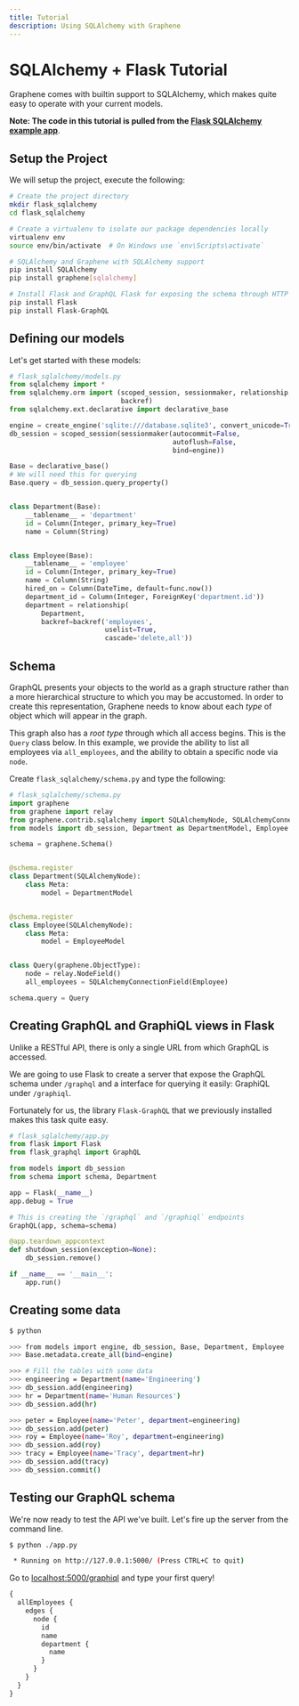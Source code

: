 ```yaml
---
title: Tutorial
description: Using SQLAlchemy with Graphene
---
```


# SQLAlchemy + Flask Tutorial

Graphene comes with builtin support to SQLAlchemy, which makes quite easy to operate with your current models.

**Note: The code in this tutorial is pulled from the
[Flask SQLAlchemy example app](https://github.com/graphql-python/graphene/tree/master/examples/flask_sqlalchemy)**.


## Setup the Project

We will setup the project, execute the following:

```bash
# Create the project directory
mkdir flask_sqlalchemy
cd flask_sqlalchemy

# Create a virtualenv to isolate our package dependencies locally
virtualenv env
source env/bin/activate  # On Windows use `env\Scripts\activate`

# SQLAlchemy and Graphene with SQLAlchemy support
pip install SQLAlchemy
pip install graphene[sqlalchemy]

# Install Flask and GraphQL Flask for exposing the schema through HTTP
pip install Flask
pip install Flask-GraphQL
```

## Defining our models

Let's get started with these models:

```python
# flask_sqlalchemy/models.py
from sqlalchemy import *
from sqlalchemy.orm import (scoped_session, sessionmaker, relationship,
                            backref)
from sqlalchemy.ext.declarative import declarative_base

engine = create_engine('sqlite:///database.sqlite3', convert_unicode=True)
db_session = scoped_session(sessionmaker(autocommit=False,
                                         autoflush=False,
                                         bind=engine))

Base = declarative_base()
# We will need this for querying
Base.query = db_session.query_property()


class Department(Base):
    __tablename__ = 'department'
    id = Column(Integer, primary_key=True)
    name = Column(String)


class Employee(Base):
    __tablename__ = 'employee'
    id = Column(Integer, primary_key=True)
    name = Column(String)
    hired_on = Column(DateTime, default=func.now())
    department_id = Column(Integer, ForeignKey('department.id'))
    department = relationship(
        Department,
        backref=backref('employees',
                        uselist=True,
                        cascade='delete,all'))
```

## Schema

GraphQL presents your objects to the world as a graph structure rather than a more
hierarchical structure to which you may be accustomed. In order to create this
representation, Graphene needs to know about each *type* of object which will appear in
the graph.

This graph also has a *root type* through which all access begins. This is the `Query` class below.
In this example, we provide the ability to list all employees via `all_employees`, and the
ability to obtain a specific node via `node`.

Create `flask_sqlalchemy/schema.py` and type the following:

```python
# flask_sqlalchemy/schema.py
import graphene
from graphene import relay
from graphene.contrib.sqlalchemy import SQLAlchemyNode, SQLAlchemyConnectionField
from models import db_session, Department as DepartmentModel, Employee as EmployeeModel

schema = graphene.Schema()


@schema.register
class Department(SQLAlchemyNode):
    class Meta:
        model = DepartmentModel


@schema.register
class Employee(SQLAlchemyNode):
    class Meta:
        model = EmployeeModel


class Query(graphene.ObjectType):
    node = relay.NodeField()
    all_employees = SQLAlchemyConnectionField(Employee)

schema.query = Query
```

## Creating GraphQL and GraphiQL views in Flask

Unlike a RESTful API, there is only a single URL from which GraphQL is accessed.

We are going to use Flask to create a server that expose the GraphQL schema under `/graphql` and a interface for querying it easily: GraphiQL under `/graphiql`.

Fortunately for us, the library `Flask-GraphQL` that we previously installed makes this task quite easy.

```python
# flask_sqlalchemy/app.py
from flask import Flask
from flask_graphql import GraphQL

from models import db_session
from schema import schema, Department

app = Flask(__name__)
app.debug = True

# This is creating the `/graphql` and `/graphiql` endpoints
GraphQL(app, schema=schema)

@app.teardown_appcontext
def shutdown_session(exception=None):
    db_session.remove()

if __name__ == '__main__':
    app.run()
```


## Creating some data

```bash
$ python

>>> from models import engine, db_session, Base, Department, Employee
>>> Base.metadata.create_all(bind=engine)

>>> # Fill the tables with some data
>>> engineering = Department(name='Engineering')
>>> db_session.add(engineering)
>>> hr = Department(name='Human Resources')
>>> db_session.add(hr)

>>> peter = Employee(name='Peter', department=engineering)
>>> db_session.add(peter)
>>> roy = Employee(name='Roy', department=engineering)
>>> db_session.add(roy)
>>> tracy = Employee(name='Tracy', department=hr)
>>> db_session.add(tracy)
>>> db_session.commit()
```


## Testing our GraphQL schema

We're now ready to test the API we've built. Let's fire up the server from the command line.

```bash
$ python ./app.py

 * Running on http://127.0.0.1:5000/ (Press CTRL+C to quit)
```

Go to [localhost:5000/graphiql](http://localhost:5000/graphiql) and type your first query!

```graphql
{
  allEmployees {
    edges {
      node {
        id
        name
        department {
          name
        }
      }
    }
  }
}
```
